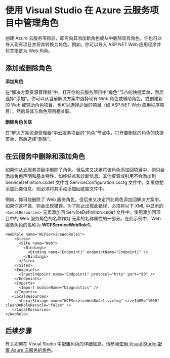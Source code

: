 <properties
    pageTitle="使用 Visual Studio 在 Azure 云服务项目中管理角色 | Azure"
    description="了解如何使用 Visual Studio 向 Azure 云服务项目中添加新的角色或从中删除现有角色。"
    services="visual-studio-online"
    documentationcenter="na"
    author="TomArcher"
    manager="douge"
    editor="" />
<tags
    ms.assetid="5ec9ae2e-8579-4e5d-999e-8ae05b629bd1"
    ms.service="multiple"
    ms.devlang="dotnet"
    ms.topic="article"
    ms.tgt_pltfrm="na"
    ms.workload="multiple"
    ms.date="11/11/2016"
    wacn.date="03/30/2017"
    ms.author="tarcher" />  


# 使用 Visual Studio 在 Azure 云服务项目中管理角色
创建 Azure 云服务项目后，即可向其添加新角色或从中删除现有角色。你也可以导入现有项目并将其转换为角色。例如，你可以导入 ASP.NET Web 应用程序并将其指定为 Web 角色。

## 添加或删除角色
**添加角色**

在“解决方案资源管理器”中，打开你的云服务项目中“角色”节点的快捷菜单，然后选择“添加”。你可以从当前解决方案中选择现有 Web 角色或辅助角色，或创建新的 Web 或辅助角色项目。也可以选择适当的项目（如 ASP.NET Web 应用程序项目），然后将其与角色项目相关联。

**删除角色关联**

在“解决方案资源管理器”中云服务项目的“角色”节点中，打开要删除的角色的快捷菜单，然后选择“删除”。

## 在云服务中删除和添加角色
如果你从云服务项目中删除了角色，但后来又决定将该角色添加回项目中，则只会添加角色声明和基本特性，如终结点和诊断信息。其他资源或引用不会添加到 ServiceDefinition.csdef 文件或 ServiceConfiguration.cscfg 文件中。如果你想添加此类信息，则必须将其手动添加回这些文件中。

例如，你可能删除了 Web 服务角色，但后来又决定将此角色添加回解决方案中。如果你这样做，则会出现错误。为了防止出现此错误，必须将以下 XML 中显示的 `<LocalResources>` 元素添加回 ServiceDefinition.csdef 文件中。使用添加回项目中的 Web 服务角色的名称作为 **<LocalStorage>** 元素的名称属性的一部分。在此示例中，Web 服务角色的名称为 **WCFServiceWebRole1**。

    <WebRole name="WCFServiceWebRole1">
        <Sites>
          <Site name="Web">
            <Bindings>
              <Binding name="Endpoint1" endpointName="Endpoint1" />
            </Bindings>
          </Site>
        </Sites>
        <Endpoints>
          <InputEndpoint name="Endpoint1" protocol="http" port="80" />
        </Endpoints>
        <Imports>
          <Import moduleName="Diagnostics" />
        </Imports>
       <LocalResources>
          <LocalStorage name="WCFServiceWebRole1.svclog" sizeInMB="1000" cleanOnRoleRecycle="false" />
       </LocalResources>
    </WebRole>

## 后续步骤
有关如何在 Visual Studio 中配置角色的详细信息，请参阅[使用 Visual Studio 配置 Azure 云服务的角色](/documentation/articles/vs-azure-tools-configure-roles-for-cloud-service/)。

<!---HONumber=Mooncake_0320_2017-->
<!-- Update_Description: wording update -->